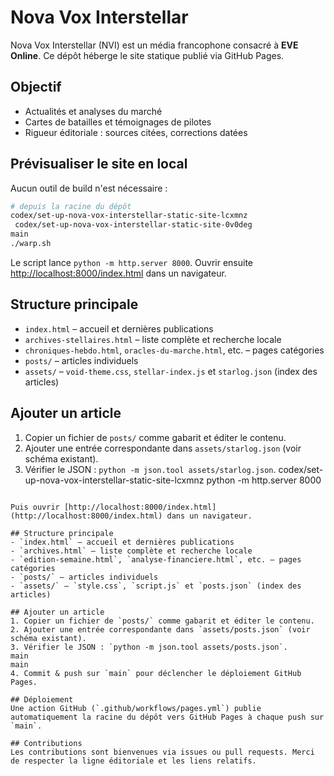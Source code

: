 # Nova Vox Interstellar

Nova Vox Interstellar (NVI) est un média francophone consacré à **EVE Online**.
Ce dépôt héberge le site statique publié via GitHub Pages.

## Objectif
- Actualités et analyses du marché
- Cartes de batailles et témoignages de pilotes
- Rigueur éditoriale : sources citées, corrections datées

## Prévisualiser le site en local
Aucun outil de build n'est nécessaire :

```bash
# depuis la racine du dépôt
codex/set-up-nova-vox-interstellar-static-site-lcxmnz
 codex/set-up-nova-vox-interstellar-static-site-0v0deg
main
./warp.sh
```

Le script lance `python -m http.server 8000`.
Ouvrir ensuite [http://localhost:8000/index.html](http://localhost:8000/index.html) dans un navigateur.

## Structure principale
- `index.html` – accueil et dernières publications
- `archives-stellaires.html` – liste complète et recherche locale
- `chroniques-hebdo.html`, `oracles-du-marche.html`, etc. – pages catégories
- `posts/` – articles individuels
- `assets/` – `void-theme.css`, `stellar-index.js` et `starlog.json` (index des articles)

## Ajouter un article
1. Copier un fichier de `posts/` comme gabarit et éditer le contenu.
2. Ajouter une entrée correspondante dans `assets/starlog.json` (voir schéma existant).
3. Vérifier le JSON : `python -m json.tool assets/starlog.json`.
codex/set-up-nova-vox-interstellar-static-site-lcxmnz
python -m http.server 8000
```

Puis ouvrir [http://localhost:8000/index.html](http://localhost:8000/index.html) dans un navigateur.

## Structure principale
- `index.html` – accueil et dernières publications
- `archives.html` – liste complète et recherche locale
- `edition-semaine.html`, `analyse-financiere.html`, etc. – pages catégories
- `posts/` – articles individuels
- `assets/` – `style.css`, `script.js` et `posts.json` (index des articles)

## Ajouter un article
1. Copier un fichier de `posts/` comme gabarit et éditer le contenu.
2. Ajouter une entrée correspondante dans `assets/posts.json` (voir schéma existant).
3. Vérifier le JSON : `python -m json.tool assets/posts.json`.
main
main
4. Commit & push sur `main` pour déclencher le déploiement GitHub Pages.

## Déploiement
Une action GitHub (`.github/workflows/pages.yml`) publie automatiquement la racine du dépôt vers GitHub Pages à chaque push sur `main`.

## Contributions
Les contributions sont bienvenues via issues ou pull requests. Merci de respecter la ligne éditoriale et les liens relatifs.
